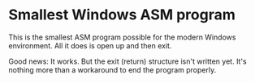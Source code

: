 # Smallest Windows ASM program
This is the smallest ASM program possible for the modern Windows environment. All it does is open up and then exit.

Good news: It works. But the exit (return) structure isn't written yet. It's nothing more than a workaround to end the program properly.